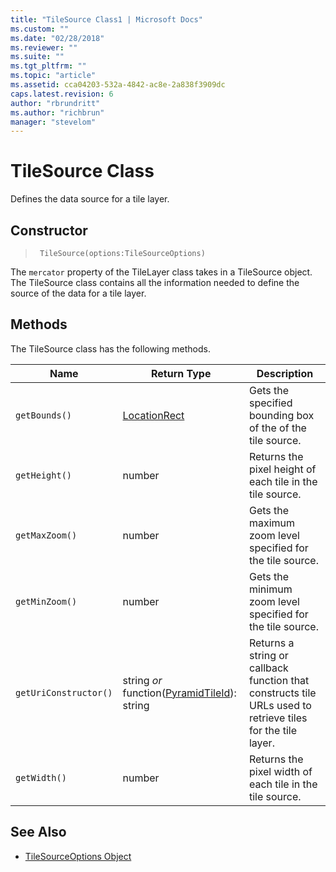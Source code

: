 ```yaml
---
title: "TileSource Class1 | Microsoft Docs"
ms.custom: ""
ms.date: "02/28/2018"
ms.reviewer: ""
ms.suite: ""
ms.tgt_pltfrm: ""
ms.topic: "article"
ms.assetid: cca04203-532a-4842-ac8e-2a838f3909dc
caps.latest.revision: 6
author: "rbrundritt"
ms.author: "richbrun"
manager: "stevelom"
---
```

# TileSource Class
Defines the data source for a tile layer.

## Constructor

> ` TileSource(options:TileSourceOptions)`

The `mercator` property of the TileLayer class takes in a TileSource object. The TileSource class contains all the information needed to define the source of the data for a tile layer. 

##  Methods

The TileSource class has the following methods.  

Name                      | Return Type    | Description
------------------------- | -------------- | -----------------------------------------
`getBounds()`             | [LocationRect](../v8-web-control/locationrect-class.md)   | Gets the specified bounding box of the of the tile source.
`getHeight()`             | number         | Returns the pixel height of each tile in the tile source.
`getMaxZoom()`            | number         | Gets the maximum zoom level specified for the tile source.
`getMinZoom()`            | number         | Gets the minimum zoom level specified for the tile source.
`getUriConstructor()`     | string _or_  function([PyramidTileId](../v8-web-control/pyramidtileid-class.md)): string       | Returns a string or callback function that constructs tile URLs used to retrieve tiles for the tile layer.
`getWidth()`              | number         | Returns the pixel width of each tile in the tile source.


## See Also
  * [TileSourceOptions Object](../v8-web-control/tilesourceoptions-object.md)
